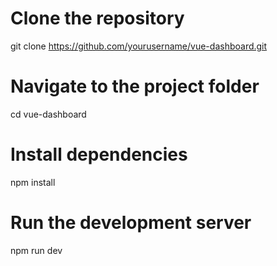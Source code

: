 # Clone the repository
git clone https://github.com/yourusername/vue-dashboard.git

# Navigate to the project folder
cd vue-dashboard

# Install dependencies
npm install

# Run the development server
npm run dev
